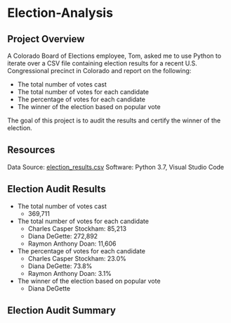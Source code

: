 # Election-Analysis

## Project Overview

A Colorado Board of Elections employee, Tom, asked me to use Python to iterate over a CSV file containing election results for a recent U.S. Congressional precinct in Colorado and report on the following:

- The total number of votes cast
- The total number of votes for each candidate
- The percentage of votes for each candidate
- The winner of the election based on popular vote

The goal of this project is to audit the results and certify the winner of the election. 

## Resources
Data Source: [election_results.csv](https://github.com/kylebrumbaugh9/Election-Analysis/files/9947402/election_results.csv)
Software: Python 3.7, Visual Studio Code

## Election Audit Results

- The total number of votes cast
  - 369,711
- The total number of votes for each candidate
  - Charles Casper Stockham: 85,213
  - Diana DeGette: 272,892
  - Raymon Anthony Doan: 11,606
- The percentage of votes for each candidate
  - Charles Casper Stockham: 23.0%
  - Diana DeGette: 73.8%
  - Raymon Anthony Doan: 3.1%
- The winner of the election based on popular vote
  - Diana DeGette
  
  
## Election Audit Summary




